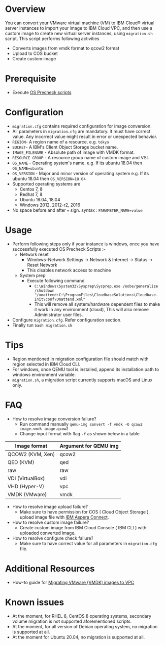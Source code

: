 # Overview
You can convert your VMware virtual machine (VM) to IBM Cloud® virtual server instances to import your image to IBM Cloud VPC, and then use a custom image to create new virtual server instances, using `migration.sh` script.
This script performs following activities
- Converts images from vmdk format to qcow2 format
- Upload to COS bucket
- Create custom image

# Prerequisite
- Execute [OS Precheck scripts](https://github.com/IBM-Cloud/vpc-migration-tools/tree/main/os-precheck-scripts)

# Configuration
- `migration.cfg` contains required configuration for image conversion.
- All parameters in `migration.cfg` are mandatory. It must have correct value. Any incorrect value might result in error or unexpected behavior.
- `REGION`- A region name of a resource. e.g. `tokyo`
- `BUCKET`- A IBM's Client Object Storage bucket name.
- `IMAGE_FILENAME` - Absolute path of image with VMDK format.
- `RESOURCE_GROUP` - A resource group name of custom image and VSI.
- `OS_NAME` - Operating system's name. e.g. If its ubuntu 18.04 then `OS_NAME=ubuntu`
- `OS_VERSION` - Major and minor version of operating system e.g. If its ubuntu 18.04 then `OS_VERSION=18.04`
- Supported operating systems are
    - Centos 7, 8
    - Redhat 7, 8
    - Ubuntu 16.04, 18.04
    - Windows 2012, 2012-r2, 2016
- No space before and after `=` sign. syntax : `PARAMETER_NAME=value`

# Usage
- Perform following steps only if your instance is windows, once you have successfully executed OS Precheck Scripts :-
    - Network reset
        - Windows–Network Settings -> Network & Internet -> Status -> Reset Network
        - This disables network access to machine
    - System prep
        - Execute following command
            - `C:\Windows\System32\Sysprep\Sysprep.exe /oobe/generalize /shutdown "/unattend:C:\ProgramFiles\CloudbaseSolutions\Cloudbase-Init\conf\Unattend.xml"`
            - This will remove all system/hardware dependent files to make it work in any environment (cloud), This will also remove Administrator user files.
- Configure `migration.cfg`. Refer configuration section.
- Finally run `bash migration.sh`

# Tips
- Region mentioned in migration configuration file should match with region selected in IBM Cloud CLI.
- For windows, once QEMU tool is installed, append its installation path to windows environment variable.
- `migration.sh`, a migration script currently supports macOS and Linux only.

# FAQ
- How to resolve image conversion failure?
    - Run command manually `qemu-img convert -f vmdk -O qcow2 image.vmdk image.qcow2`
    - Change input format with flag `-f` as shown below in a table

| Image format | Argument for QEMU img |
| ------------ | ------------ |
| QCOW2 (KVM, Xen) | qcow2 |
| QED (KVM) | qed |
| raw | raw |
| VDI (VirtualBox) | vdi |
| VHD (Hyper-V) | vpc |
| VMDK (VMware) | vmdk |

- How to resolve image upload failure?
    - Make sure to have permission for COS ( Cloud Object Storage ), upload image file with [IBM Aspera Connect](https://www.ibm.com/aspera/connect/?_ga=2.134595447.766023478.1613905997-390697858.1610435302&cm_mc_uid=45064290964216104353014&cm_mc_sid_50200000=13124331614254049945  "IBM Aspera Connect").
- How to resolve custom image failure?
    - Create custom image from IBM Cloud Console ( IBM CLI ) with uploaded converted image.
- How to resolve configure check failure?
    - Make sure to have correct value for all parameters in `migration.cfg` file.

# Additional Resources
- How-to guide for [Migrating VMware (VMDK) images to VPC](https://cloud.ibm.com/docs/cloud-infrastructure?topic=cloud-infrastructure-migrating-vmware-vmdk-images)

# Known issues
- At the moment, for RHEL 8, CentOS 8 operating systems, secondary volume migration is not supported aforementioned scripts.
- At the moment, for all version of Debian operating system, no migration is supported at all.
- At the moment for Ubuntu 20.04, no migration is supported at all.
